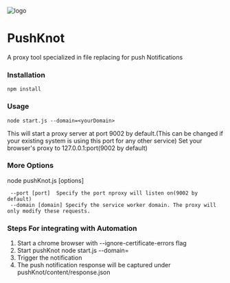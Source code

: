 ![logo](http://jatinm.wingified.com/pushKnot/images/pks2.png) 
# PushKnot

A proxy tool specialized in file replacing for push Notifications

### Installation

    npm install

### Usage

    node start.js --domain=<yourDomain>

This will start a proxy server at port 9002 by default.(This can be changed if your existing system is using this port for any other service)
Set your browser's proxy to 127.0.0.1:port(9002 by default)

### More Options
node pushKnot.js [options]

     --port [port]  Specify the port nproxy will listen on(9002 by default)
     --domain [domain] Specify the service worker domain. The proxy will only modify these requests.

### Steps For integrating with Automation

1. Start a chrome browser with --ignore-certificate-errors flag
2. Start pushKnot node start.js --domain= <yourDomain>
3. Trigger the notification
4. The push notification response will be captured under pushKnot/content/response.json

